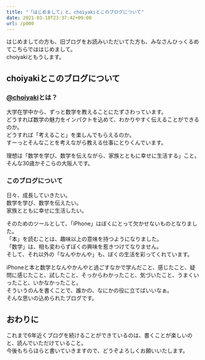 ```yaml
---
title: "「はじめまして」と、choiyakiとこのブログについて"
date: 2021-03-10T23:37:42+09:00
url: /p000
---
```

はじめましての方も、旧ブログをお読みいただいてた方も、みなさんひっくるめてこちらでははじめまして。  
choiyakiともうします。

## choiyakiとこのブログについて

### [@choiyaki][2]とは？

大学在学中から、ずっと数学を教えることにたずさわっています。  
どうすれば数学の魅力をインパクトを込めて、わかりやすく伝えることができるのか。  
どうすれば「考えること」を楽しんでもらえるのか。  
すーっとそんなことを考えながら教える仕事にとりくんでいます。

理想は「数学を学び、数学を伝えながら、家族とともに幸せに生活する」こと。  
そんな30歳かそこらの大阪人です。

### このブログについて

日々、成長していきたい。  
数学を学び、数学を伝えたい。  
家族とともに幸せに生活したい。

そのためのツールとして、「iPhone」はぼくにとって欠かせないものとなりました。  
「本」を読むことは、趣味以上の意味を持つようになりました。  
「数学」は、相も変わらずぼくの興味を惹きつけてなりません。  
そして、それ以外の「なんやかんや」も、ぼくの生活を彩ってくれています。

iPhoneと本と数学となんやかんやと過ごすなかで学んだこと、感じたこと、疑問に感じたこと、試したこと、そっからわかったこと、気づいたこと、うまくいったこと、いかなかったこと。  
そういうのんを書くことで、誰かの、なにかの役に立てばいいなぁ。  
そんな思いの込められたブログです。

## おわりに

これまで6年近くブログを続けることができているのは、書くことが楽しいのと、読んでいただけていること。  
今後もちらほらと書いていきますので、どうぞよろしくお願いいたします。

 [1]: http://d.hatena.ne.jp/choiyaki/
 [2]: https://twitter.com/choiyaki
